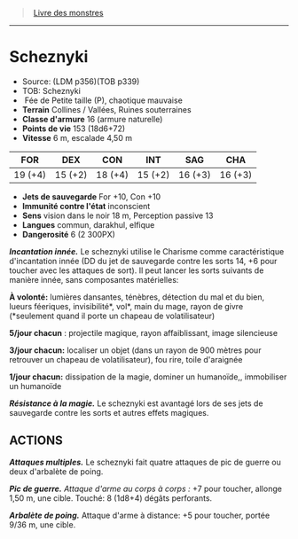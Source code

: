 ﻿> [Livre des monstres](tome_of_beasts.md)

---

# Scheznyki

- Source: (LDM p356)(TOB p339)
- TOB: Scheznyki
-  Fée de Petite taille (P), chaotique mauvaise
- **Terrain** Collines / Vallées, Ruines souterraines
- **Classe d'armure** 16 (armure naturelle)
- **Points de vie** 153 (18d6+72)
- **Vitesse** 6 m, escalade 4,50 m

|FOR|DEX|CON|INT|SAG|CHA|
|---|---|---|---|---|---|
|19 (+4)|15 (+2)|18 (+4)|15 (+2)|16 (+3)|16 (+3)|

- **Jets de sauvegarde** For +10, Con +10
- **Immunité contre l'état** inconscient
- **Sens** vision dans le noir 18 m, Perception passive 13
- **Langues** commun, darakhul, elfique
- **Dangerosité** 6 (2 300PX)

**_Incantation innée._** Le scheznyki utilise le Charisme comme caractéristique d'incantation innée (DD du jet de sauvegarde contre les sorts 14, +6 pour toucher avec les attaques de sort). Il peut lancer les sorts suivants de manière innée, sans composantes matérielles:

**À volonté:** lumières dansantes, ténèbres, détection du mal et du bien, lueurs féeriques, invisibilité*, vol*, main du mage, rayon de givre (*seulement quand il porte un chapeau de volatilisateur)

**5/jour chacun** : projectile magique, rayon affaiblissant, image silencieuse

**3/jour chacun:** localiser un objet (dans un rayon de 900 mètres pour retrouver un chapeau de volatilisateur), fou rire, toile d'araignée

**1/jour chacun:** dissipation de la magie, dominer un humanoïde,, immobiliser un humanoïde

**_Résistance à la magie._** Le scheznyki est avantagé lors de ses jets de sauvegarde contre les sorts et autres effets magiques.

## ACTIONS

**_Attaques multiples._** Le scheznyki fait quatre attaques de pic de guerre ou deux d'arbalète de poing.

**_Pic de guerre._** _Attaque d'arme au corps à corps :_ +7 pour toucher, allonge 1,50 m, une cible. Touché: 8 (1d8+4) dégâts perforants.

**_Arbalète de poing._** Attaque d'arme à distance: +5 pour toucher, portée 9/36 m, une cible.


